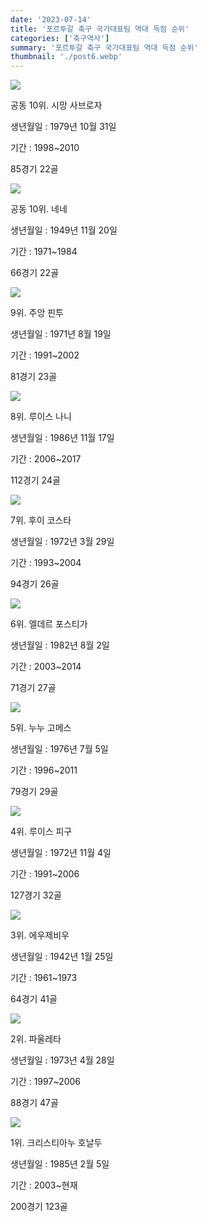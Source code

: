 ```yaml
---
date: '2023-07-14'
title: '포르투갈 축구 국가대표팀 역대 득점 순위'
categories: ['축구역사']
summary: '포르투갈 축구 국가대표팀 역대 득점 순위'
thumbnail: './post6.webp'
---
```


![](https://blog.kakaocdn.net/dn/txtvK/btsr4L16xp2/iY8Qydw1bbsOeMkLY8nc10/img.png)

공동 10위. 시망 사브로자

생년월일 : 1979년 10월 31일

기간 : 1998~2010

85경기 22골

![](https://blog.kakaocdn.net/dn/kBHi6/btsrSKYod92/JHfuO96XPqrLU6Yxr9Ex3k/img.png)

공동 10위. 네네

생년월일 : 1949년 11월 20일

기간 : 1971~1984

66경기 22골

![](https://blog.kakaocdn.net/dn/8kEy6/btsrYzBOJua/Dc6tVvAfUap0l50gEe37jK/img.webp)

9위. 주앙 핀투

생년월일 : 1971년 8월 19일

기간 : 1991~2002

81경기 23골

![](https://blog.kakaocdn.net/dn/bsl7Dv/btsrR0tAXfV/f3iFG1Yc8FiZRrAr9dkvZ1/img.webp)

8위. 루이스 나니

생년월일 : 1986년 11월 17일

기간 : 2006~2017

112경기 24골

![](https://blog.kakaocdn.net/dn/cEHXdj/btsrUp0u3Ud/6kLrdD4PD8amzj8dz6DqPk/img.webp)

7위. 후이 코스타

생년월일 : 1972년 3월 29일

기간 : 1993~2004

94경기 26골

![](https://blog.kakaocdn.net/dn/BcDvx/btsr0rXrck3/gzomQ0FwYH7kGGp5ThFKZk/img.png)

6위. 엘데르 포스티가

생년월일 : 1982년 8월 2일

기간 : 2003~2014

71경기 27골

![](https://blog.kakaocdn.net/dn/0sNQl/btsrZv6LgxZ/WRE5OGQJkIhRx4tnKnRDhK/img.webp)

5위. 누누 고메스

생년월일 : 1976년 7월 5일

기간 : 1996~2011

79경기 29골

![](https://blog.kakaocdn.net/dn/detTA9/btsr4XnPr3z/3OEqKBNbgIL0KxF4MSRawk/img.webp)

4위. 루이스 피구

생년월일 : 1972년 11월 4일

기간 : 1991~2006

127경기 32골

![](https://blog.kakaocdn.net/dn/HZMUF/btsrVugoS3i/IPnukXMnr8alRk0ijabMh1/img.jpg)

3위. 에우제비우

생년월일 : 1942년 1월 25일

기간 : 1961~1973

64경기 41골

![](https://blog.kakaocdn.net/dn/tpPlr/btsrZmWpZBQ/5Cm5Mm7zNi1lVeOOVjSdGK/img.webp)

2위. 파울레타

생년월일 : 1973년 4월 28일

기간 : 1997~2006

88경기 47골

![](https://blog.kakaocdn.net/dn/bTLalN/btsr4lvJ2kI/K4NbKIM7Il2ngRFjxWtr20/img.webp)

1위. 크리스티아누 호날두

생년월일 : 1985년 2월 5일

기간 : 2003~현재

200경기 123골
